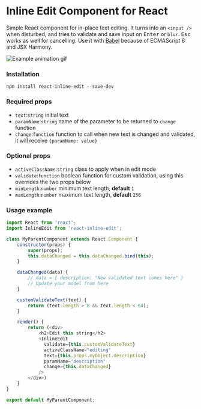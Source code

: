 # Inline Edit Component for React
Simple React component for in-place text editing. It turns into an `<input />` when disturbed, and tries to validate and save input on <kbd>Enter</kbd> or `blur`. <kbd>Esc</kbd> works as well for cancelling. Use it with [Babel](https://babeljs.io/) because of ECMAScript 6 and JSX Harmony.

![Example animation gif](http://i.imgur.com/8vig5m1.gif)

### Installation

`npm install react-inline-edit --save-dev`

### Required props
- `text`:`string` initial text
- `paramName`:`string` name of the parameter to be returned to `change` function
- `change`:`function` function to call when new text is changed and validated, it will receive `{paramName: value}`

### Optional props
- `activeClassName`:`string` class to apply when in edit mode
- `validate`:`function` boolean function for custom validation, using this overrides the two props below
- `minLength`:`number` minimum text length, **default** `1`
- `maxLength`:`number` maximum text length, **default** `256`

### Usage example
```javascript
import React from 'react';
import InlineEdit from 'react-inline-edit';

class MyParentComponent extends React.Component {
    constructor(props) {
        super(props);
        this.dataChanged = this.dataChanged.bind(this);
    }

    dataChanged(data) {
        // data = { description: "New validated text comes here" }
        // Update your model from here
    }

    customValidateText(text) {
        return (text.length > 8 && text.length < 64);
    }

    render() {
        return (<div>
            <h2>Edit this string</h2>
            <InlineEdit
              validate={this.customValidateText}
              activeClassName="editing"
              text={this.props.myObject.description}
              paramName="description"
              change={this.dataChanged}
            />
        </div>)
    }
}

export default MyParentComponent;

```
